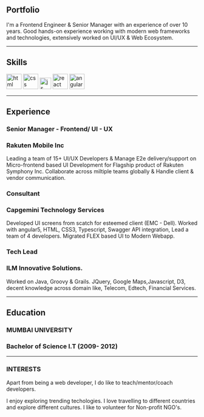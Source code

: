 ## Portfolio

I'm a Frontend Engineer & Senior Manager with an experience of over 10 years. Good hands-on experience working with modern web frameworks and technologies, extensively worked on UI/UX & Web Ecosystem.

---

## Skills

<p align='left'>
  <img src="https://upload.wikimedia.org/wikipedia/commons/thumb/6/61/HTML5_logo_and_wordmark.svg/2048px-HTML5_logo_and_wordmark.svg.png" alt="html" width="40" height="40">
  <img src='https://upload.wikimedia.org/wikipedia/commons/thumb/d/d5/CSS3_logo_and_wordmark.svg/1200px-CSS3_logo_and_wordmark.svg.png' alt="css" width="40" height="40">
  <img src='https://upload.wikimedia.org/wikipedia/commons/6/6a/JavaScript-logo.png' height='30' width='auto' alt="js">
   <img src="https://upload.wikimedia.org/wikipedia/commons/thumb/a/a7/React-icon.svg/1280px-React-icon.svg.png" alt="react" width="auto" height="40"/>
   <img src="https://angular.io/assets/images/logos/angular/angular.svg" alt="angular" width="40" height="40"/>
</p>

---

## Experience

### **Senior Manager - Frontend/ UI - UX**
### Rakuten Mobile Inc

Leading a team of 15+ UI/UX Developers & Manage E2e delivery/support on Micro-frontend based UI Development for Flagship product of Rakuten Symphony Inc.
Collaborate across miltiple teams globally & Handle client & vendor communication.


### **Consultant**
### Capgemini Technology Services

Developed UI screens from scatch for esteemed client (EMC - Dell). Worked with angular5, HTML, CSS3, Typescript, Swagger API integration, Lead a team of 4 developers. Migrated FLEX based UI to Modern Webapp.


### **Tech Lead**
### ILM Innovative Solutions.

Worked on Java, Groovy & Grails. JQuery, Google Maps,Javascript, D3, decent knowledge across domain like, Telecom, Edtech, Financial Services.

---

## Education

### **MUMBAI UNIVERSITY**
### Bachelor of Science I.T (2009- 2012)

---

### INTERESTS
Apart from being a web developer, I do like to teach/mentor/coach developers.

I enjoy exploring trending techologies. I love travelling to different countries and explore different cultures.
I like to volunteer for Non-profit NGO's.



